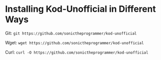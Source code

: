 # Installing Kod-Unofficial in Different Ways

Git: `git https://github.com/sonictheprogrammer/kod-unofficial`

Wget: `wget https://github.com/sonictheprogrammer/kod-unofficial`

Curl: `curl -O https://github.com/sonictheprogrammer/kod-unofficial`
